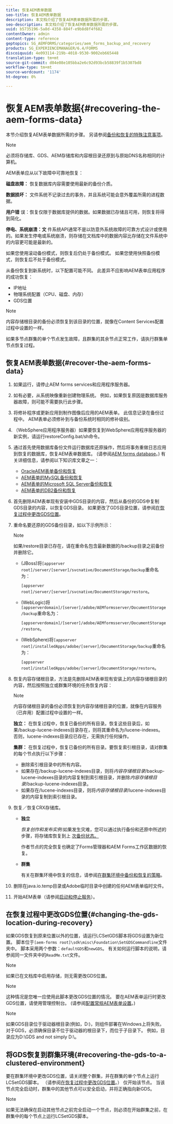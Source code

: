```yaml
---
title: 恢复AEM表单数据
seo-title: 恢复AEM表单数据
description: 本文档介绍了恢复AEM表单数据所需的步骤。
seo-description: 本文档介绍了恢复AEM表单数据所需的步骤。
uuid: b5735196-5a8d-4358-884f-e9b8d8f4f682
contentOwner: admin
content-type: reference
geptopics: SG_AEMFORMS/categories/aem_forms_backup_and_recovery
products: SG_EXPERIENCEMANAGER/6.4/FORMS
discoiquuid: 4e093114-219b-4018-9530-9002eb665448
translation-type: tm+mt
source-git-commit: d04e08e105bba2e6c92d93bcb58839f1b5307bd8
workflow-type: tm+mt
source-wordcount: '1174'
ht-degree: 0%

---
```



# 恢复AEM表单数据{#recovering-the-aem-forms-data}

本节介绍恢复AEM表单数据所需的步骤。 另请参阅[备份和恢复的特殊注意事项](/help/forms/using/admin-help/backup-recovery-strategy-aem-forms.md#special-considerations-for-backup-and-recovery)。

>[!NOTE]
>
>必须将存储库、GDS、AEM存储库和内容根目录还原到与原始DNS名称相同的计算机。

AEM表单应从以下故障中可靠地恢复：

**磁盘故障：** 恢复数据库内容需要使用最新的备份介质。

**数据损坏：** 文件系统不记录过去的事务，并且系统可能会意外覆盖所需的进程数据。

**用户错** 误：恢复仅限于数据库提供的数据。如果数据已存储且可用，则恢复将得到简化。

**停电、系统崩溃：文** 件系统API通常不是以防意外系统故障的可靠方式设计或使用的。如果发生停电或系统崩溃，则存储在文档库中的数据内容比存储在文件系统中的内容更可能是最新的。

如果您使用滚动备份模式，则恢复后仍处于备份模式。 如果您使用快照备份模式，则恢复后不处于备份模式。

从备份恢复到新系统时，以下配置可能不同。 此差异不应影响AEM表单应用程序的成功恢复：

* IP地址
* 物理系统配置（CPU、磁盘、内存）
* GDS位置

>[!NOTE]
>
>内容存储根目录的备份必须恢复到该目录的位置，就像在Content Services配置过程中设置的一样。

如果多节点群集的单个节点发生故障，且群集的其余节点正常工作，请执行群集单节点恢复过程。

## 恢复AEM表单数据{#recover-the-aem-forms-data}

1. 如果运行，请停止AEM forms services和应用程序服务器。
1. 如有必要，从系统映像重新创建物理系统。 例如，如果恢复原因是数据库服务器故障，则可能不需要执行此步骤。
1. 将修补程序或更新应用到制作图像后应用的AEM表单。 此信息记录在备份过程中。 AEM表单必须修补到与备份系统时相同的修补级别。
1. （WebSphere应用程序服务器）如果要恢复到WebSphere应用程序服务器的新实例，请运行restoreConfig.bat/sh命令。
1. 通过首先使用数据库备份文件运行数据库还原操作，然后将事务重做日志应用到恢复的数据库，恢复AEM表单数据库。 (请参阅[AEM forms database](/help/forms/using/admin-help/files-back-recover.md#aem-forms-database)。) 有关详细信息，请参阅以下知识库文章之一：

   * [OracleAEM表单备份和恢复](https://www.adobe.com/go/kb403624)
   * [AEM表单的MySQL备份和恢复](https://www.adobe.com/go/kb403625)
   * [AEM表单的Microsoft SQL Server备份和恢复](https://www.adobe.com/go/kb403623)
   * [AEM表单的DB2备份和恢复](https://www.adobe.com/go/kb403626)

1. 首先删除AEM表单现有安装中GDS目录的内容，然后从备份的GDS中复制GDS目录的内容，以恢复GDS目录。 如果更改了GDS目录位置，请参阅[在恢复过程中更改GDS位置](recovering-aem-forms-data.md#changing-the-gds-location-during-recovery)。
1. 重命名要还原的GDS备份目录，如以下示例所示：

   >[!NOTE]
   >
   >如果/restore目录已存在，请在重命名包含最新数据的/backup目录之前备份并删除它。

   * (JBoss)将`[appserver root]/server/[server]/svcnative/DocumentStorage/backup`重命名为：

      `[appserver root]/server/[server]/svcnative/DocumentStorage/restore`。

   * (WebLogic)将`[appserverdomain]/[server]/adobe/AEMformsserver/DocumentStorage/backup`重命名为：

      `[appserverdomain]/[server]/adobe/AEMformsserver/DocumentStorage/restore`。

   * (WebSphere)将`[appserver root]/installedApps/adobe/[server]/DocumentStorage/backup`重命名为：

      `[appserver root]/installedApps/adobe/[server]/DocumentStorage/restore`。

1. 恢复内容存储根目录，方法是先删除AEM表单现有安装上的内容存储根目录的内容，然后按照独立或群集环境的任务恢复内容：

   >[!NOTE]
   >
   >内容存储根目录的备份必须恢复到内容存储根目录的位置，就像在内容服务（已弃用）配置过程中设置的一样。

   **独立：** 在恢复过程中，恢复已备份的所有目录。恢复这些目录后，如果/backup-lucene-indexes目录存在，则将其重命名为/lucene-indexes。 否则，lucene-indexes目录应已存在，无需执行任何操作。

   **集群：** 在恢复过程中，恢复已备份的所有目录。要恢复索引根目录，请对群集的每个节点执行以下步骤：

   * 删除索引根目录中的所有内容。
   * 如果存在/backup-lucene-indexes目录，则将&#x200B;*内容存储根目录*/backup-lucene-indexes目录的内容复制到索引根目录，并删除&#x200B;*内容存储根目录*/backup-lucene-indexes目录。
   * 如果存在/lucene-indexes目录，则将&#x200B;*内容存储根目录*/lucene-indexes目录的内容复制到索引根目录。

1. 恢复／恢复CRX存储库。

   * **独立**

      *恢复创作和发布实例*:如果发生灾难，您可以通过执行备份和还原中所述的步骤，将存储库恢复到上 [次备份状态。](https://docs.adobe.com/docs/en/crx/current/administering/backup_and_restore.html)

      作者节点的完全恢复也确定了Forms管理器和AEM Forms工作区数据的恢复。

   * **群集**

      有关在群集环境中恢复的信息，请参阅[在群集环境中备份和恢复的策略](/help/forms/using/admin-help/strategy-backup-restore-clustered-environment.md#strategy-for-backup-and-restore-in-a-clustered-environment)。

1. 删除在java.io.temp目录或Adobe临时目录中创建的任何AEM表单临时文件。
1. 开始AEM表单（请参阅[启动和停止服务](/help/forms/using/admin-help/starting-stopping-services.md#starting-and-stopping-services)）<!-- BROKEN LINK and the application server(s) (see [Maintaining the Application Server](/forms/using/admin-help/topics/maintaining-the-application-server.md))-->。

## 在恢复过程中更改GDS位置{#changing-the-gds-location-during-recovery}

如果GDS恢复到原来位置以外的位置，请运行LCSetGDS脚本将GDS设置为新位置。 脚本位于`[aem-forms root]\sdk\misc\Foundation\SetGDSCommandline`文件夹中。 脚本采用两个参数：`defaultGDS`和`newGDS`。 有关如何运行脚本的说明，请参阅同一文件夹中的`ReadMe.txt`文件。

>[!NOTE]
>
>如果已在文档库中启用存储，则无需更改GDS位置。

>[!NOTE]
>
>这种情况是您唯一应使用此脚本更改GDS位置的情况。 要在AEM表单运行时更改GDS位置，请使用管理控制台。 (请参阅[配置常规AEM表单设置](/help/forms/using/admin-help/configure-general-aem-forms-settings.md#configure-general-aem-forms-settings)。)

>[!NOTE]
>
>如果GDS目录位于驱动器根目录(例如，D:\)，则组件部署在Windows上将失败。 对于GDS，必须确保目录不位于驱动器的根目录下，而位于子目录下。 例如，目录应为D:\GDS and not simply D:\。

## 将GDS恢复到群集环境{#recovering-the-gds-to-a-clustered-environment}

要在群集环境中更改GDS位置，请关闭整个群集，并在群集的单个节点上运行LCSetGDS脚本。 （请参阅[在恢复过程中更改GDS位置](recovering-aem-forms-data.md#changing-the-gds-location-during-recovery)。） 仅开始该节点。 当该节点完全启动时，群集中的其他节点可以安全启动，并将正确指向新GDS。

>[!NOTE]
>
>如果无法确保在启动其他节点之前完全启动一个节点，则必须在开始群集之前，在群集中的每个节点上运行LCSetGDS脚本。

